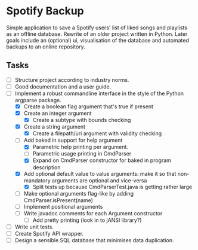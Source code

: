 # Spotify Backup

Simple application to save a Spotify users' list of liked songs and
playlists as an offline database. Rewrite of an older project written in
Python. Later goals include an (optional) ui, visualisation of the
database and automated backups to an online repository.

## Tasks

- [ ] Structure project according to industry norms.
- [ ] Good documentation and a user guide.
- [ ] Implement a robust commandline interface in the style of the Python argparse package.
    - [x] Create a boolean flag argument that's true if present
    - [x] Create an integer argument
        - [x] Create a subtype with bounds checking
    - [x] Create a string argument
        - [x] Create a filepath/uri argument with validity checking
    - [ ] Add baked in support for help argument
        - [x] Parametric help printing per argument.
        - [ ] Parametric usage printing in CmdParser
        - [x] Expand on CmdParser constructor for baked in program description
    - [x] Add optional default value to value arguments: make it so
      that non-mandatory arguments are optional and vice-versa
        - [x] Split tests up because CmdParserTest.java is getting rather large
  - [ ] Make optional arguments flag-like by adding CmdParser.isPresent(name)
  - [ ] Implement positional arguments
  - [ ] Write javadoc comments for each Argument constructor
    - [ ] Add pretty printing (look in to jANSI library?)
- [ ] Write unit tests.
- [ ] Create Spotify API wrapper.
- [ ] Design a sensible SQL database that minimises data duplication.
